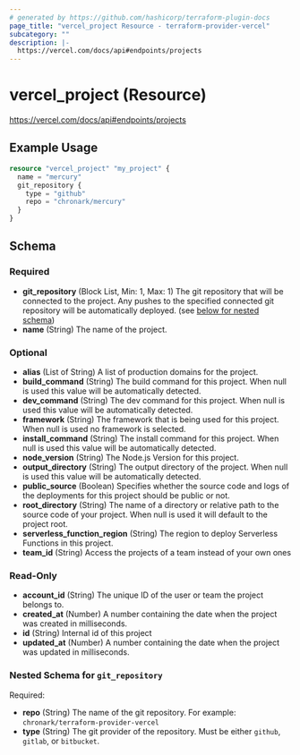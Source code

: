```yaml
---
# generated by https://github.com/hashicorp/terraform-plugin-docs
page_title: "vercel_project Resource - terraform-provider-vercel"
subcategory: ""
description: |-
  https://vercel.com/docs/api#endpoints/projects
---
```


# vercel_project (Resource)

https://vercel.com/docs/api#endpoints/projects

## Example Usage

```terraform
resource "vercel_project" "my_project" {
  name = "mercury"
  git_repository {
    type = "github"
    repo = "chronark/mercury"
  }
}
```

<!-- schema generated by tfplugindocs -->
## Schema

### Required

- **git_repository** (Block List, Min: 1, Max: 1) The git repository that will be connected to the project. Any pushes to the specified connected git repository will be automatically deployed. (see [below for nested schema](#nestedblock--git_repository))
- **name** (String) The name of the project.

### Optional

- **alias** (List of String) A list of production domains for the project.
- **build_command** (String) The build command for this project. When null is used this value will be automatically detected.
- **dev_command** (String) The dev command for this project. When null is used this value will be automatically detected.
- **framework** (String) The framework that is being used for this project. When null is used no framework is selected.
- **install_command** (String) The install command for this project. When null is used this value will be automatically detected.
- **node_version** (String) The Node.js Version for this project.
- **output_directory** (String) The output directory of the project. When null is used this value will be automatically detected.
- **public_source** (Boolean) Specifies whether the source code and logs of the deployments for this project should be public or not.
- **root_directory** (String) The name of a directory or relative path to the source code of your project. When null is used it will default to the project root.
- **serverless_function_region** (String) The region to deploy Serverless Functions in this project.
- **team_id** (String) Access the projects of a team instead of your own ones

### Read-Only

- **account_id** (String) The unique ID of the user or team the project belongs to.
- **created_at** (Number) A number containing the date when the project was created in milliseconds.
- **id** (String) Internal id of this project
- **updated_at** (Number) A number containing the date when the project was updated in milliseconds.

<a id="nestedblock--git_repository"></a>
### Nested Schema for `git_repository`

Required:

- **repo** (String) The name of the git repository. For example: `chronark/terraform-provider-vercel`
- **type** (String) The git provider of the repository. Must be either `github`, `gitlab`, or `bitbucket`.


